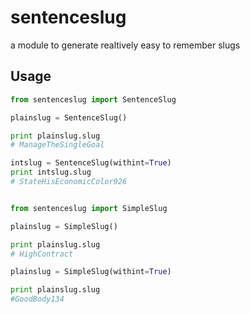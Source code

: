 # sentenceslug
a module to generate realtively easy to remember slugs

## Usage

```python
from sentenceslug import SentenceSlug

plainslug = SentenceSlug()

print plainslug.slug
# ManageTheSingleGoal

intslug = SentenceSlug(withint=True)
print intslug.slug
# StateHisEconomicColor926


from sentenceslug import SimpleSlug

plainslug = SimpleSlug()

print plainslug.slug
# HighContract

plainslug = SimpleSlug(withint=True)

print plainslug.slug
#GoodBody134

```
